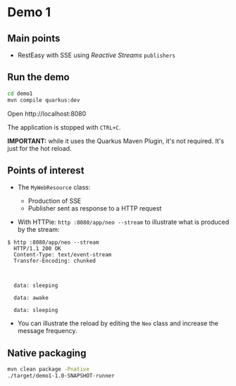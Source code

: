 # Demo 1

## Main points

* RestEasy with SSE using _Reactive Streams_ `publishers`


## Run the demo

```bash
cd demo1
mvn compile quarkus:dev 
```

Open http://localhost:8080

The application is stopped with `CTRL+C`.


**IMPORTANT:** while it uses the Quarkus Maven Plugin, it's not required. It's just for the hot reload.

## Points of interest

* The `MyWebResource` class:
  
  * Production of SSE
  * Publisher sent as response to a HTTP request
  
* With HTTPie: `http :8080/app/neo --stream` to illustrate what is produced by the stream:

```text
$ http :8080/app/neo --stream
  HTTP/1.1 200 OK
  Content-Type: text/event-stream
  Transfer-Encoding: chunked
  
  
  
  data: sleeping
  
  data: awake
  
  data: sleeping

```   

* You can illustrate the reload by editing the `Neo` class and increase the message frequency.

## Native packaging

```bash
mvn clean package -Pnative
./target/demo1-1.0-SNAPSHOT-runner
```
